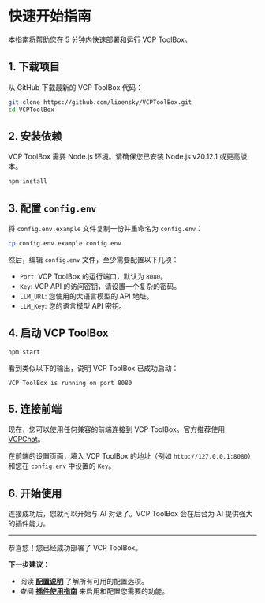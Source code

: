 # 快速开始指南

本指南将帮助您在 5 分钟内快速部署和运行 VCP ToolBox。

## 1. 下载项目

从 GitHub 下载最新的 VCP ToolBox 代码：

```bash
git clone https://github.com/lioensky/VCPToolBox.git
cd VCPToolBox
```

## 2. 安装依赖

VCP ToolBox 需要 Node.js 环境。请确保您已安装 Node.js v20.12.1 或更高版本。

```bash
npm install
```

## 3. 配置 `config.env`

将 `config.env.example` 文件复制一份并重命名为 `config.env`：

```bash
cp config.env.example config.env
```

然后，编辑 `config.env` 文件，至少需要配置以下几项：

- `Port`: VCP ToolBox 的运行端口，默认为 `8080`。
- `Key`: VCP API 的访问密钥，请设置一个复杂的密码。
- `LLM_URL`: 您使用的大语言模型的 API 地址。
- `LLM_Key`: 您的语言模型 API 密钥。

## 4. 启动 VCP ToolBox

```bash
npm start
```

看到类似以下的输出，说明 VCP ToolBox 已成功启动：

```
VCP ToolBox is running on port 8080
```

## 5. 连接前端

现在，您可以使用任何兼容的前端连接到 VCP ToolBox。官方推荐使用 [VCPChat](https://github.com/lioensky/VCPChat)。

在前端的设置页面，填入 VCP ToolBox 的地址（例如 `http://127.0.0.1:8080`）和您在 `config.env` 中设置的 `Key`。

## 6. 开始使用

连接成功后，您就可以开始与 AI 对话了。VCP ToolBox 会在后台为 AI 提供强大的插件能力。

---

恭喜您！您已经成功部署了 VCP ToolBox。

**下一步建议：**

- 阅读 **[配置说明](./配置说明.md)** 了解所有可用的配置选项。
- 查阅 **[插件使用指南](./插件使用指南.md)** 来启用和配置您需要的功能。
